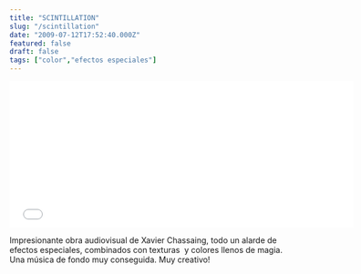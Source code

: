 ```yaml
---
title: "SCINTILLATION"
slug: "/scintillation"
date: "2009-07-12T17:52:40.000Z"
featured: false
draft: false
tags: ["color","efectos especiales"]
---
```



<iframe allowfullscreen="" frameborder="0" height="257" mozallowfullscreen="" src="//player.vimeo.com/video/3114617" title="SCINTILLATION" webkitallowfullscreen="" width="604"></iframe>

Impresionante obra audiovisual de Xavier Chassaing, todo un alarde de efectos especiales, combinados con texturas  y colores llenos de magia. Una música de fondo muy conseguida. Muy creativo!



